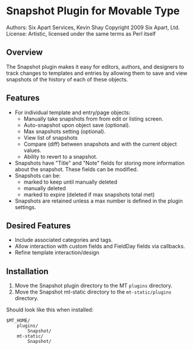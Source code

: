 # Snapshot Plugin for Movable Type

Authors: Six Apart Services, Kevin Shay
Copyright 2009 Six Apart, Ltd.
License: Artistic, licensed under the same terms as Perl itself

## Overview

The Snapshot plugin makes it easy for editors, authors, and designers to track changes to templates and entries by allowing them to save and view snapshots of the history of each of these objects.

## Features

* For individual template and entry/page objects:
    * Manually take snapshots from from edit or listing screen.
    * Auto-snapshot upon object save (optional).
    * Max snapshots setting (optional).
    * View list of snapshots
    * Compare (diff) between snapshots and with the current object values.
    * Ability to revert to a snapshot.
* Snapshots have "Title" and "Note" fields for storing more information about the snapshot. These fields can be modified.
* Snapshots can be:
    * marked to keep until manually deleted
    * manually deleted
    * marked to expire (deleted if max snapshots total met)
* Snapshots are retained unless a max number is defined in the plugin settings.

## Desired Features

* Include associated categories and tags.
* Allow interaction with custom fields and FieldDay fields via callbacks.
* Refine template interaction/design

## Installation

1. Move the Snapshot plugin directory to the MT `plugins` directory.
2. Move the Snapshot mt-static directory to the `mt-static/plugins` directory.

Should look like this when installed:

    $MT_HOME/
        plugins/
            Snapshot/
        mt-static/
            Snapshot/

